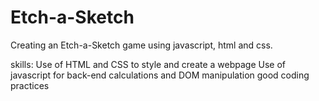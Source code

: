 # Etch-a-Sketch
Creating an Etch-a-Sketch game using javascript, html and css.


skills:
Use of HTML and CSS to style and create a webpage
Use of javascript for back-end calculations and DOM manipulation
good coding practices
